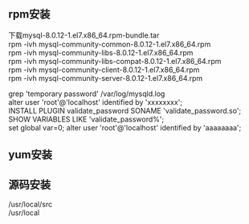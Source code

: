 ## rpm安装

下载mysql-8.0.12-1.el7.x86_64.rpm-bundle.tar  
rpm -ivh mysql-community-common-8.0.12-1.el7.x86_64.rpm  
rpm -ivh mysql-community-libs-8.0.12-1.el7.x86_64.rpm  
rpm -ivh mysql-community-libs-compat-8.0.12-1.el7.x86_64.rpm  
rpm -ivh mysql-community-client-8.0.12-1.el7.x86_64.rpm  
rpm -ivh mysql-community-server-8.0.12-1.el7.x86_64.rpm  

grep 'temporary password' /var/log/mysqld.log  
alter user 'root'@'localhost' identified by 'xxxxxxxx';  
INSTALL PLUGIN validate_password SONAME 'validate_password.so';
SHOW VARIABLES LIKE 'validate_password%';  
set global var=0;
alter user 'root'@'localhost' identified by 'aaaaaaaa';  

## yum安装


## 源码安装
/usr/local/src  
/usr/local  
